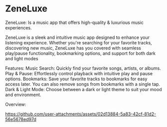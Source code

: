# ZeneLuxe
ZeneLuxe: Is a music app that offers high-quality &amp; luxurious music experiences.

ZeneLuxe is a sleek and intuitive music app designed to enhance your listening experience. Whether you're searching for your favorite tracks, discovering new music, ZeneLuxe has you covered with seamless play/pause functionality, bookmarking options, and support for both dark and light modes

Features: 
Music Search: Quickly find your favorite songs, artists, or albums.
Play & Pause: Effortlessly control playback with intuitive play and pause options.
Bookmarks: Save your favorite tracks to bookmarks for easy access later. You can also remove songs from bookmarks with a single tap.
Dark & Light Mode: Choose between a dark or light theme to suit your mood and environment.

Overview:

https://github.com/user-attachments/assets/02d13884-5a83-42cf-81d2-56e5678ed97d

